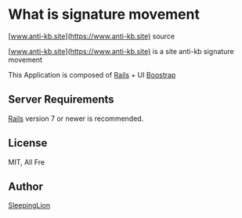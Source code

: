 # What is signature movement

[www.anti-kb.site](https://www.anti-kb.site) source

[www.anti-kb.site](https://www.anti-kb.site) is a site anti-kb signature movement

This Application is composed of [Rails](http://rubyonrails.org/) + UI [Boostrap](http://getbootstrap.com)

## Server Requirements

[Rails](http://rubyonrails.org/) version 7 or newer is recommended.

## License

MIT, All Fre

## Author

[SleepingLion](https://www.sleepinglion.pe.kr)
